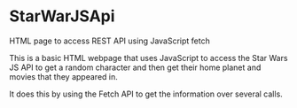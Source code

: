 # StarWarJSApi
HTML page to access REST API using JavaScript fetch

This is a basic HTML webpage that uses JavaScript to access the Star Wars JS API
to get a random character and then get their home planet and movies that they appeared in.

It does this by using the Fetch API to get the information over several calls.
